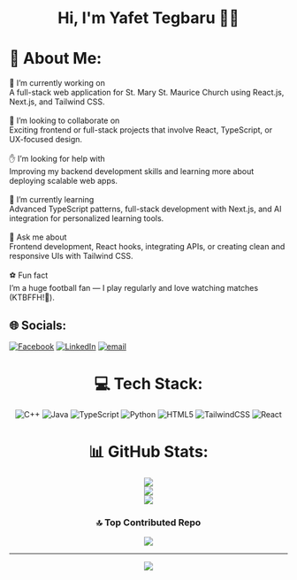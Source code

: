 <h1 align="center">
  Hi, I'm Yafet Tegbaru 👋🏾
</h1>

# 👀 About Me:
🎯 I’m currently working on<br>A full-stack web application for St. Mary St. Maurice Church using React.js, Next.js, and Tailwind CSS.<br><br>🤝 I’m looking to collaborate on<br>Exciting frontend or full-stack projects that involve React, TypeScript, or UX-focused design.<br><br>✋ I’m looking for help with<br>Improving my backend development skills and learning more about deploying scalable web apps.<br><br>🌱 I’m currently learning<br>Advanced TypeScript patterns, full-stack development with Next.js, and AI integration for personalized learning tools.<br><br>💬 Ask me about<br>Frontend development, React hooks, integrating APIs, or creating clean and responsive UIs with Tailwind CSS.<br><br> ⚽ Fun fact<br>I’m a huge football fan — I play regularly and love watching matches (KTBFFH!💙).


## 🌐 Socials:
[![Facebook](https://img.shields.io/badge/Facebook-%231877F2.svg?logo=Facebook&logoColor=white)](https://facebook.com/https://www.facebook.com/yafet.tegbaru/) [![LinkedIn](https://img.shields.io/badge/LinkedIn-%230077B5.svg?logo=linkedin&logoColor=white)](https://linkedin.com/in/https://www.linkedin.com/in/yafet-tegbaru/) [![email](https://img.shields.io/badge/Email-D14836?logo=gmail&logoColor=white)](mailto:tegbaruyafet18@gmail.com) 

<div align="center">

# 💻 Tech Stack:
![C++](https://img.shields.io/badge/c++-%2300599C.svg?style=for-the-badge&logo=c%2B%2B&logoColor=white) ![Java](https://img.shields.io/badge/java-%23ED8B00.svg?style=for-the-badge&logo=openjdk&logoColor=white) ![TypeScript](https://img.shields.io/badge/typescript-%23007ACC.svg?style=for-the-badge&logo=typescript&logoColor=white) ![Python](https://img.shields.io/badge/python-3670A0?style=for-the-badge&logo=python&logoColor=ffdd54) ![HTML5](https://img.shields.io/badge/html5-%23E34F26.svg?style=for-the-badge&logo=html5&logoColor=white) ![TailwindCSS](https://img.shields.io/badge/tailwindcss-%2338B2AC.svg?style=for-the-badge&logo=tailwind-css&logoColor=white) ![React](https://img.shields.io/badge/react-%2320232a.svg?style=for-the-badge&logo=react&logoColor=%2361DAFB)
# 📊 GitHub Stats:
![](https://github-readme-stats.vercel.app/api?username=yafet188&theme=dark&hide_border=false&include_all_commits=false&count_private=false)<br/>
![](https://nirzak-streak-stats.vercel.app/?user=yafet188&theme=dark&hide_border=false)<br/>
![](https://github-readme-stats.vercel.app/api/top-langs/?username=yafet188&theme=dark&hide_border=false&include_all_commits=false&count_private=false&layout=compact)

### 🔝 Top Contributed Repo
![](https://github-contributor-stats.vercel.app/api?username=yafet188&limit=5&theme=monokai&combine_all_yearly_contributions=true)

---
[![](https://visitcount.itsvg.in/api?id=yafet188&icon=0&color=0)](https://visitcount.itsvg.in)

</div>
<!-- Proudly created with GPRM ( https://gprm.itsvg.in ) -->
